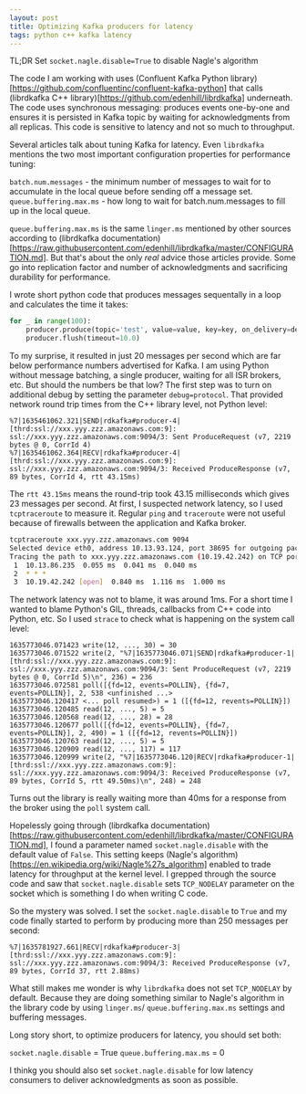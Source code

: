 ```yaml
---
layout: post
title: Optimizing Kafka producers for latency
tags: python c++ kafka latency
---
```


TL;DR Set `socket.nagle.disable=True` to disable Nagle's algorithm

The code I am working with uses (Confluent Kafka Python library)[https://github.com/confluentinc/confluent-kafka-python] that calls (librdkafka C++ library)[https://github.com/edenhill/librdkafka] underneath. The code uses synchronous messaging: produces events one-by-one and ensures it is persisted in Kafka topic by waiting for acknowledgments from all replicas. This code is sensitive to latency and not so much to throughput.

Several articles talk about tuning Kafka for latency. Even `librdkafka` mentions the two most important configuration properties for performance tuning:

`batch.num.messages` - the minimum number of messages to wait for to accumulate in the local queue before sending off a message set.
`queue.buffering.max.ms` - how long to wait for batch.num.messages to fill up in the local queue.

`queue.buffering.max.ms` is the same `linger.ms` mentioned by other sources according to (librdkafka documentation)[https://raw.githubusercontent.com/edenhill/librdkafka/master/CONFIGURATION.md]. But that's about the only *real* advice those articles provide. Some go into replication factor and number of acknowledgments and sacrificing durability for performance.

I wrote short python code that produces messages sequentally in a loop and calculates the time it takes:
```python
for _ in range(100):
    producer.produce(topic='test', value=value, key=key, on_delivery=delivery_callback)
    producer.flush(timeout=10.0)
```

To my surprise, it resulted in just 20 messages per second which are far below performance numbers advertised for Kafka. I am using Python without message batching, a single producer, waiting for all ISR brokers, etc. But should the numbers be that low? The first step was to turn on additional debug by setting the parameter `debug=protocol`. That provided network round trip times from the C++ library level, not Python level:

```
%7|1635461062.321|SEND|rdkafka#producer-4| [thrd:ssl://xxx.yyy.zzz.amazonaws.com:9]: ssl://xxx.yyy.zzz.amazonaws.com:9094/3: Sent ProduceRequest (v7, 2219 bytes @ 0, CorrId 4)
%7|1635461062.364|RECV|rdkafka#producer-4| [thrd:ssl://xxx.yyy.zzz.amazonaws.com:9]: ssl://xxx.yyy.zzz.amazonaws.com:9094/3: Received ProduceResponse (v7, 89 bytes, CorrId 4, rtt 43.15ms)
```
The `rtt 43.15ms` means the round-trip took 43.15 milliseconds which gives 23 messages per second. At first, I suspected network latency, so I used `tcptraceroute` to measure it. Regular `ping` and `traceroute` were not useful because of firewalls between the application and Kafka broker.

```bash
tcptraceroute xxx.yyy.zzz.amazonaws.com 9094 
Selected device eth0, address 10.13.93.124, port 38695 for outgoing packets
Tracing the path to xxx.yyy.zzz.amazonaws.com (10.19.42.242) on TCP port 9094, 30 hops max
 1  10.13.86.235  0.055 ms  0.041 ms  0.040 ms
 2  * * *
 3  10.19.42.242 [open]  0.840 ms  1.116 ms  1.000 ms
```

The network latency was not to blame, it was around 1ms. For a short time I wanted to blame Python's GIL, threads, callbacks from C++ code into Python, etc. So I used `strace` to check what is happening on the system call level:

```
1635773046.071423 write(12, ..., 30) = 30
1635773046.071522 write(2, "%7|1635773046.071|SEND|rdkafka#producer-1| [thrd:ssl://xxx.yyy.zzz.amazonaws.com:9]: ssl://xxx.yyy.zzz.amazonaws.com:9094/3: Sent ProduceRequest (v7, 2219 bytes @ 0, CorrId 5)\n", 236) = 236
1635773046.072581 poll([{fd=12, events=POLLIN}, {fd=7, events=POLLIN}], 2, 538 <unfinished ...>
1635773046.120417 <... poll resumed>) = 1 ([{fd=12, revents=POLLIN}])
1635773046.120485 read(12, ..., 5) = 5
1635773046.120568 read(12, ..., 28) = 28
1635773046.120677 poll([{fd=12, events=POLLIN}, {fd=7, events=POLLIN}], 2, 490) = 1 ([{fd=12, revents=POLLIN}])
1635773046.120763 read(12, ..., 5) = 5
1635773046.120909 read(12, ..., 117) = 117
1635773046.120999 write(2, "%7|1635773046.120|RECV|rdkafka#producer-1| [thrd:ssl://xxx.yyy.zzz.amazonaws.com:9]: ssl://xxx.yyy.zzz.amazonaws.com:9094/3: Received ProduceResponse (v7, 89 bytes, CorrId 5, rtt 49.50ms)\n", 248) = 248
```

Turns out the library is really waiting more than 40ms for a response from the broker using the `poll` system call.

Hopelessly going through (librdkafka documentation)[https://raw.githubusercontent.com/edenhill/librdkafka/master/CONFIGURATION.md], I found a parameter named `socket.nagle.disable` with the default value of `False`. This setting keeps (Nagle's algorithm)[https://en.wikipedia.org/wiki/Nagle%27s_algorithm] enabled to trade latency for throughput at the kernel level. I grepped through the source code and saw that `socket.nagle.disable` sets  `TCP_NODELAY` parameter on the socket which is something I do when writing C code.

So the mystery was solved. I set the `socket.nagle.disable` to `True` and my code finally started to perform by producing more than 250 messages per second:

```%7|1635781927.658|SEND|rdkafka#producer-3| [thrd:ssl://xxx.yyy.zzz.amazonaws.com:9]: ssl://xxx.yyy.zzz.amazonaws.com:9094/3: Sent ProduceRequest (v7, 2219 bytes @ 0, CorrId 37)
%7|1635781927.661|RECV|rdkafka#producer-3| [thrd:ssl://xxx.yyy.zzz.amazonaws.com:9]: ssl://xxx.yyy.zzz.amazonaws.com:9094/3: Received ProduceResponse (v7, 89 bytes, CorrId 37, rtt 2.88ms)
```

What still makes me wonder is why `librdkafka` does not set `TCP_NODELAY` by default. Because they are doing something similar to Nagle's algorithm in the library code by using `linger.ms`/ `queue.buffering.max.ms` settings and buffering messages. 

Long story short, to optimize producers for latency, you should set both:

`socket.nagle.disable` = True
`queue.buffering.max.ms` = 0

I thinkg you should also set `socket.nagle.disable` for low latency consumers to deliver acknowledgments as soon as possible.
